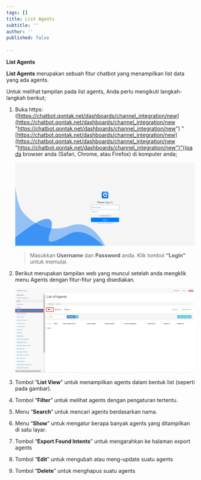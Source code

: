 ```yaml
---
tags: []
title: List Agents
subtitle: ''
author: ''
published: false

---
```

**List Agents**

**List Agents** merupakan sebuah fitur chatbot yang menampilkan list data yang ada agents.

Untuk melihat tampilan pada list agents, Anda perlu mengikuti langkah-langkah berikut;

1. Buka https: ([https://chatbot.qontak.net/dashboards/channel_integration/new](https://chatbot.qontak.net/dashboards/channel_integration/new "https://chatbot.qontak.net/dashboards/channel_integration/new") "[https://chatbot.qontak.net/dashboards/channel_integration/new](https://chatbot.qontak.net/dashboards/channel_integration/new "https://chatbot.qontak.net/dashboards/channel_integration/new")"))pada browser anda (Safari, Chrome, atau Firefox) di komputer anda;

   ![](/uploads/channell.PNG)

   > Masukkan **Username** dan **Password** anda. Klik tombol **“Login”** untuk memulai.
2. Berikut merupakan tampilan web yang muncul setelah anda mengklik menu Agents dengan fitur-fitur yang disediakan.

   ![](/uploads/agents.PNG)
3. Tombol “**List View**” untuk menampilkan agents dalam bentuk list (seperti pada gambar).
4. Tombol “**Filter**” untuk melihat agents dengan pengaturan tertentu.
5. Menu “**Search**” untuk mencari agents berdasarkan nama.
6. Menu “**Show**” untuk mengatur berapa banyak agents yang ditampilkan di satu layar.
7. Tombol “**Export Found Intents**” untuk mengarahkan ke halaman export agents
8. Tombol “**Edit**” untuk mengubah atau meng-update suatu agents
9. Tombol “**Delete**” untuk menghapus suatu agents